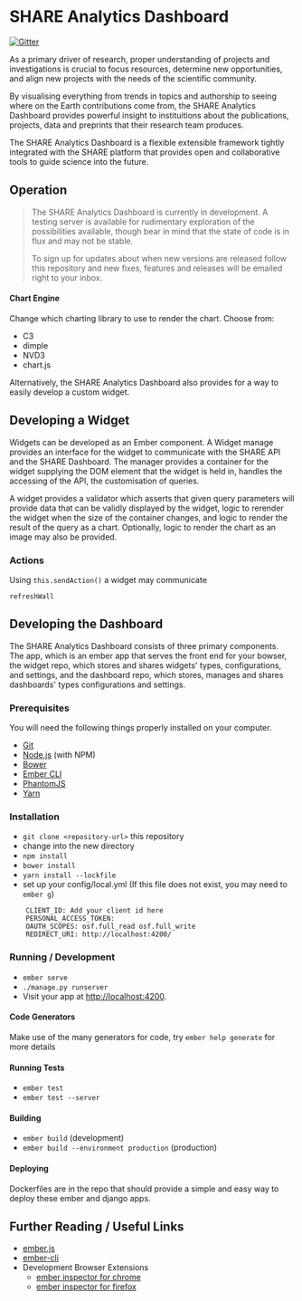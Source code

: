 
# SHARE Analytics Dashboard

[![Gitter](https://badges.gitter.im/cos-labs/share-analytics.svg)](https://gitter.im/cos-labs/share-analytics?utm_source=badge&utm_medium=badge&utm_campaign=pr-badge&utm_content=badge)

As a primary driver of research, proper understanding of projects and investigations is crucial to focus resources, determine new opportunities, and align new projects with the needs of the scientific community.

By visualising everything from trends in topics and authorship to seeing where on the Earth contributions come from, the SHARE Analytics Dashboard provides powerful insight to instituitions about the publications, projects, data and preprints that their research team produces.

The SHARE Analytics Dashboard is a flexible extensible framework tightly integrated with the SHARE platform that provides open and collaborative tools to guide science into the future.

## Operation

> The SHARE Analytics Dashboard is currently in development. A testing server is available for rudimentary exploration of the possibilities available, though bear in mind that the state of code is in flux and may not be stable.
> 
> To sign up for updates about when new versions are released follow this repository and new fixes, features and releases will be emailed right to your inbox.


#### Chart Engine
Change which charting library to use to render the chart. Choose from:
  - C3
  - dimple
  - NVD3
  - chart.js

Alternatively, the SHARE Analytics Dashboard also provides for a way to easily develop a custom widget.

## Developing a Widget

Widgets can be developed as an Ember component.
A Widget manage provides an interface for the widget to communicate with the SHARE API and the SHARE Dashboard.
The manager provides a container for the widget supplying the DOM element that the widget is held in, handles the accessing of the API, the customisation of queries.

A widget provides a validator which asserts that given query parameters will provide data that can be validly displayed by the widget, logic to rerender the widget when the size of the container changes, and logic to render the result of the query as a chart. Optionally, logic to render the chart as an image may also be provided.

### Actions

Using `this.sendAction()` a widget may communicate

`refreshWall`


## Developing the Dashboard

The SHARE Analytics Dashboard consists of three primary components. The app, which is an ember app that serves the front end for your bowser, the widget repo, which stores and shares widgets' types, configurations, and settings, and the dashboard repo, which stores, manages and shares dashboards' types configurations and settings.

### Prerequisites

You will need the following things properly installed on your computer.

* [Git](http://git-scm.com/)
* [Node.js](http://nodejs.org/) (with NPM)
* [Bower](http://bower.io/)
* [Ember CLI](http://ember-cli.com/)
* [PhantomJS](http://phantomjs.org/)
* [Yarn](https://yarnpkg.com/lang/en/docs/install/)

### Installation

* `git clone <repository-url>` this repository
* change into the new directory
* `npm install`
* `bower install`
* `yarn install --lockfile`
* set up your config/local.yml (If this file does not exist, you may need to `ember g`)
```prod:
    CLIENT_ID: Add your client id here
    PERSONAL_ACCESS_TOKEN:
    OAUTH_SCOPES: osf.full_read osf.full_write
    REDIRECT_URI: http://localhost:4200/
```
### Running / Development

* `ember serve`
* `./manage.py runserver`
* Visit your app at [http://localhost:4200](http://localhost:4200).

#### Code Generators

Make use of the many generators for code, try `ember help generate` for more details

#### Running Tests

* `ember test`
* `ember test --server`

#### Building

* `ember build` (development)
* `ember build --environment production` (production)

#### Deploying

Dockerfiles are in the repo that should provide a simple and easy way to deploy these ember and django apps.

## Further Reading / Useful Links

* [ember.js](http://emberjs.com/)
* [ember-cli](http://ember-cli.com/)
* Development Browser Extensions
  * [ember inspector for chrome](https://chrome.google.com/webstore/detail/ember-inspector/bmdblncegkenkacieihfhpjfppoconhi)
  * [ember inspector for firefox](https://addons.mozilla.org/en-US/firefox/addon/ember-inspector/)

